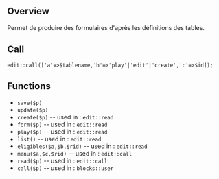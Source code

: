 ## Overview

Permet de produire des formulaires d'après les définitions des tables.

## Call

`edit::call(['a'=>$tablename,'b'=>'play'|'edit'|'create','c'=>$id]);`

## Functions

- `save($p)`
- `update($p)`
- `create($p)` -- used in : `edit::read`
- `form($p)` -- used in : `edit::read`
- `play($p)` -- used in : `edit::read`
- `list()` -- used in : `edit::read`
- `eligibles($a,$b,$rid)` -- used in : `edit::read`
- `menu($a,$c,$rid)` -- used in : `edit::call`
- `read($p)` -- used in : `edit::call`
- `call($p)` -- used in : `blocks::user`
